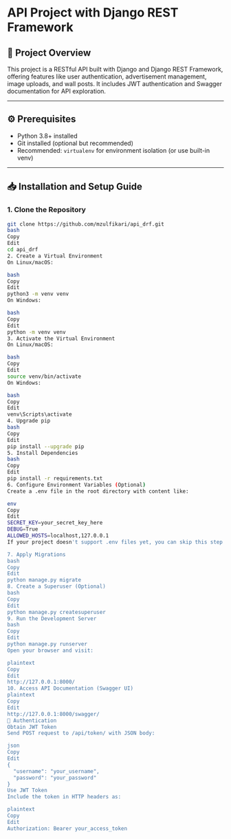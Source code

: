 # API Project with Django REST Framework

## 📌 Project Overview

This project is a RESTful API built with Django and Django REST Framework, offering features like user authentication, advertisement management, image uploads, and wall posts. It includes JWT authentication and Swagger documentation for API exploration.

---

## ⚙️ Prerequisites

- Python 3.8+ installed  
- Git installed (optional but recommended)  
- Recommended: `virtualenv` for environment isolation (or use built-in venv)

---

## 📥 Installation and Setup Guide

### 1. Clone the Repository

```bash
git clone https://github.com/mzulfikari/api_drf.git
bash
Copy
Edit
cd api_drf
2. Create a Virtual Environment
On Linux/macOS:

bash
Copy
Edit
python3 -m venv venv
On Windows:

bash
Copy
Edit
python -m venv venv
3. Activate the Virtual Environment
On Linux/macOS:

bash
Copy
Edit
source venv/bin/activate
On Windows:

bash
Copy
Edit
venv\Scripts\activate
4. Upgrade pip
bash
Copy
Edit
pip install --upgrade pip
5. Install Dependencies
bash
Copy
Edit
pip install -r requirements.txt
6. Configure Environment Variables (Optional)
Create a .env file in the root directory with content like:

env
Copy
Edit
SECRET_KEY=your_secret_key_here
DEBUG=True
ALLOWED_HOSTS=localhost,127.0.0.1
If your project doesn't support .env files yet, you can skip this step.

7. Apply Migrations
bash
Copy
Edit
python manage.py migrate
8. Create a Superuser (Optional)
bash
Copy
Edit
python manage.py createsuperuser
9. Run the Development Server
bash
Copy
Edit
python manage.py runserver
Open your browser and visit:

plaintext
Copy
Edit
http://127.0.0.1:8000/
10. Access API Documentation (Swagger UI)
plaintext
Copy
Edit
http://127.0.0.1:8000/swagger/
🔐 Authentication
Obtain JWT Token
Send POST request to /api/token/ with JSON body:

json
Copy
Edit
{
  "username": "your_username",
  "password": "your_password"
}
Use JWT Token
Include the token in HTTP headers as:

plaintext
Copy
Edit
Authorization: Bearer your_access_token
